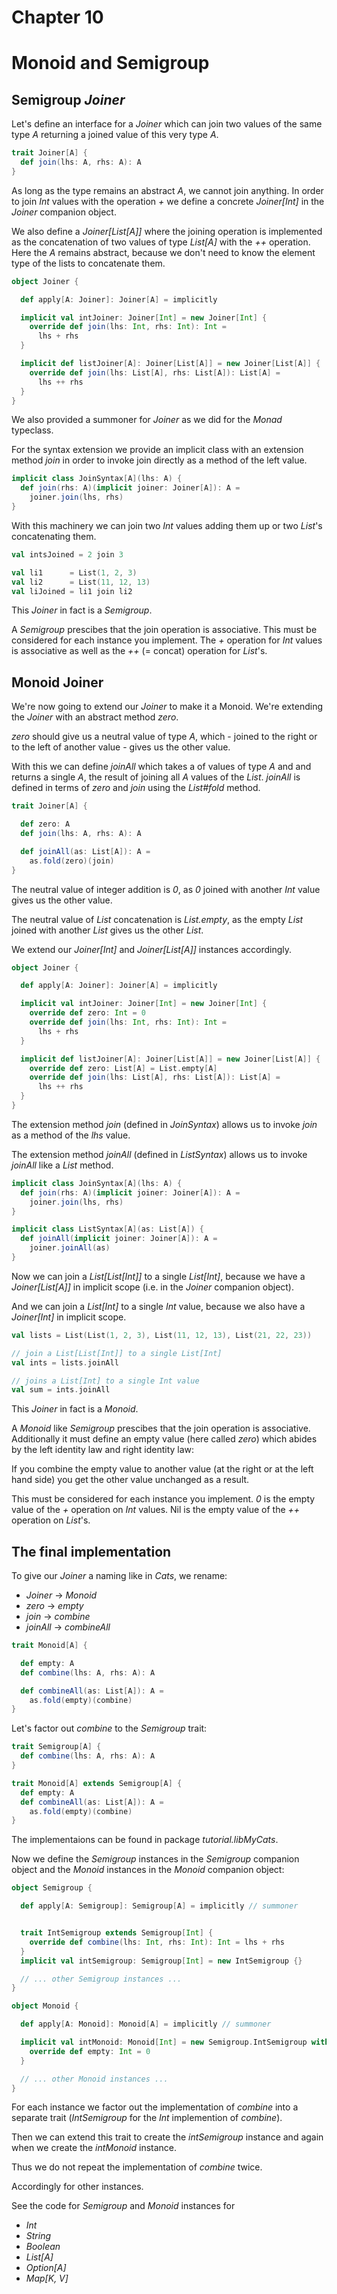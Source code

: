 # Chapter 10

# Monoid and Semigroup

## Semigroup _Joiner_

Let's define an interface for a _Joiner_ which
can join two values of the same type _A_ returning
a joined value of this very type _A_.

```scala mdoc
trait Joiner[A] {
  def join(lhs: A, rhs: A): A
}
```

As long as the type remains an abstract _A_, we cannot
join anything. In order to join _Int_ values with the
operation _+_ we define a concrete _Joiner[Int]_ in the
_Joiner_ companion object.

We also define a _Joiner[List[A]]_ where the joining
operation is implemented as the concatenation of two
values of type _List[A]_ with the _++_ operation. Here
the _A_ remains abstract, because we don't need to
know the element type of the lists to concatenate them.

```scala mdoc
object Joiner {

  def apply[A: Joiner]: Joiner[A] = implicitly

  implicit val intJoiner: Joiner[Int] = new Joiner[Int] {
    override def join(lhs: Int, rhs: Int): Int =
      lhs + rhs
  }

  implicit def listJoiner[A]: Joiner[List[A]] = new Joiner[List[A]] {
    override def join(lhs: List[A], rhs: List[A]): List[A] =
      lhs ++ rhs
  }
}
```

We also provided a summoner for _Joiner_ as we did for
the _Monad_ typeclass.

For the syntax extension we provide an implicit class
with an extension method _join_ in order to invoke
join directly as a method of the left value.

```scala mdoc
implicit class JoinSyntax[A](lhs: A) {
  def join(rhs: A)(implicit joiner: Joiner[A]): A =
    joiner.join(lhs, rhs)
}
```

With this machinery we can join two _Int_ values
adding them up or two _List_'s concatenating them.

```scala mdoc
val intsJoined = 2 join 3

val li1      = List(1, 2, 3)
val li2      = List(11, 12, 13)
val liJoined = li1 join li2
```

This _Joiner_ in fact is a _Semigroup_.

A _Semigroup_ prescibes that the join operation is associative.
This must be considered for each instance you implement.
The _+_ operation for _Int_ values is associative as well as the
_++_ (= concat) operation for _List_'s.


## Monoid Joiner

We're now going to extend our _Joiner_ to make it a Monoid.
We're extending the _Joiner_ with an abstract method _zero_.

_zero_ should give us a neutral value of type _A_, which - joined
to the right or to the left of another value - gives us the other
value.

With this we can define _joinAll_ which takes a of values of
type _A_ and and returns a single _A_, the result of joining
all _A_ values of the _List_. _joinAll_ is defined in terms
of _zero_ and _join_ using the _List#fold_ method.

```scala mdoc:reset
trait Joiner[A] {

  def zero: A
  def join(lhs: A, rhs: A): A

  def joinAll(as: List[A]): A =
    as.fold(zero)(join)
}
```

The neutral value of integer addition is _0_,
as _0_ joined with another _Int_ value gives us
the other value.

The neutral value of _List_ concatenation is _List.empty_,
as the empty _List_ joined with another _List_ gives us
the other _List_.

We extend our _Joiner[Int]_ and _Joiner[List[A]]_
instances accordingly.

```scala mdoc
object Joiner {

  def apply[A: Joiner]: Joiner[A] = implicitly

  implicit val intJoiner: Joiner[Int] = new Joiner[Int] {
    override def zero: Int = 0
    override def join(lhs: Int, rhs: Int): Int =
      lhs + rhs
  }

  implicit def listJoiner[A]: Joiner[List[A]] = new Joiner[List[A]] {
    override def zero: List[A] = List.empty[A]
    override def join(lhs: List[A], rhs: List[A]): List[A] =
      lhs ++ rhs
  }
}
```

The extension method _join_ (defined in _JoinSyntax_)
allows us to invoke _join_ as a method of the _lhs_ value.

The extension method _joinAll_ (defined in _ListSyntax_)
allows us to invoke _joinAll_ like a _List_ method.

```scala mdoc
implicit class JoinSyntax[A](lhs: A) {
  def join(rhs: A)(implicit joiner: Joiner[A]): A =
    joiner.join(lhs, rhs)
}

implicit class ListSyntax[A](as: List[A]) {
  def joinAll(implicit joiner: Joiner[A]): A =
    joiner.joinAll(as)
}
```

Now we can join a _List[List[Int]]_ to a single _List[Int]_,
because we have a _Joiner[List[A]]_ in implicit scope
(i.e. in the _Joiner_ companion object).

And we can join a _List[Int]_ to a single _Int_ value,
because we also have a _Joiner[Int]_ in implicit scope.

```scala mdoc
val lists = List(List(1, 2, 3), List(11, 12, 13), List(21, 22, 23))

// join a List[List[Int]] to a single List[Int]
val ints = lists.joinAll

// joins a List[Int] to a single Int value
val sum = ints.joinAll
```

This _Joiner_ in fact is a _Monoid_.

A _Monoid_ like _Semigroup_ prescibes that the join
operation is associative. Additionally it must define
an empty value (here called _zero_) which abides by the left
identity law and right identity law:

If you combine the empty value to another value
(at the right or at the left hand side) you get the other
value unchanged as a result.

This must be considered for each instance you implement.
_0_ is the empty value of the _+_ operation on _Int_ values.
Nil is the empty value of the _++_ operation on _List_'s.


## The final implementation

To give our _Joiner_ a naming like in _Cats_,
we rename:

- _Joiner_ -> _Monoid_
- _zero_ -> _empty_
- _join_ -> _combine_
- _joinAll_ -> _combineAll_

```scala mdoc:reset
trait Monoid[A] {

  def empty: A
  def combine(lhs: A, rhs: A): A

  def combineAll(as: List[A]): A =
    as.fold(empty)(combine)
}
```

Let's factor out _combine_ to the _Semigroup_ trait:

```scala mdoc:reset
trait Semigroup[A] {
  def combine(lhs: A, rhs: A): A
}

trait Monoid[A] extends Semigroup[A] {
  def empty: A
  def combineAll(as: List[A]): A =
    as.fold(empty)(combine)
}
```

The implementaions can be found in package
_tutorial.libMyCats_.

Now we define the _Semigroup_ instances in the
_Semigroup_ companion object and the _Monoid_
instances in the _Monoid_ companion object:

```scala mdoc
object Semigroup {

  def apply[A: Semigroup]: Semigroup[A] = implicitly // summoner


  trait IntSemigroup extends Semigroup[Int] {
    override def combine(lhs: Int, rhs: Int): Int = lhs + rhs
  }
  implicit val intSemigroup: Semigroup[Int] = new IntSemigroup {}

  // ... other Semigroup instances ...
}

object Monoid {

  def apply[A: Monoid]: Monoid[A] = implicitly // summoner

  implicit val intMonoid: Monoid[Int] = new Semigroup.IntSemigroup with Monoid[Int] {
    override def empty: Int = 0
  }

  // ... other Monoid instances ...
}
```

For each instance we factor out the implementation
of _combine_ into a separate trait (_IntSemigroup_
for the _Int_ implemention of _combine_).

Then we can extend this trait to create the _intSemigroup_
instance and again when we create the _intMonoid_ instance.

Thus we do not repeat the implementation of _combine_ twice.

Accordingly for other instances.

See the code for _Semigroup_ and _Monoid_ instances for
- _Int_
- _String_
- _Boolean_
- _List[A]_
- _Option[A]_
- _Map[K, V]_